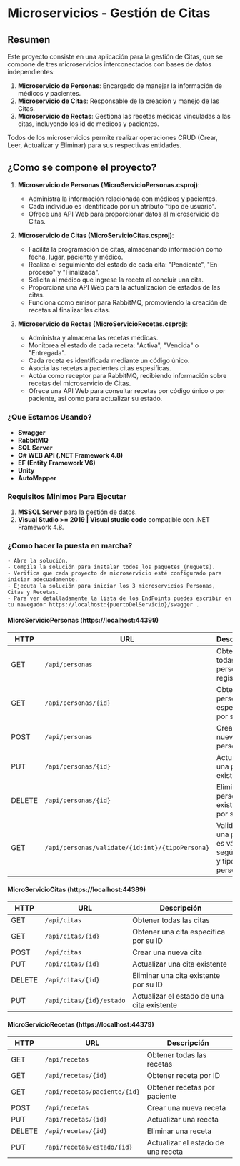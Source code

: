 # Microservicios  - Gestión de Citas

## Resumen
Este proyecto consiste en una aplicación para la gestión de Citas, que se compone de tres microservicios interconectados con bases de datos independientes:

1. **Microservicio de Personas**: Encargado de manejar la información de médicos y pacientes.
2. **Microservicio de Citas**: Responsable de la creación y manejo de las Citas.
3. **Microservicio de Rectas**: Gestiona las recetas médicas vinculadas a las citas, incluyendo los id de medicos y pacientes.

Todos de los microservicios permite realizar operaciones CRUD (Crear, Leer, Actualizar y Eliminar) para sus respectivas entidades.

## ¿Como se compone el proyecto?

1. **Microservicio de Personas (MicroServicioPersonas.csproj)**: 
   - Administra la información relacionada con médicos y pacientes.
   - Cada individuo es identificado por un atributo "tipo de usuario".
   - Ofrece una API Web para proporcionar datos al microservicio de Citas.
   
2. **Microservicio de Citas (MicroServicioCitas.csproj)**:
   - Facilita la programación de citas, almacenando información como fecha, lugar, paciente y médico.
   - Realiza el seguimiento del estado de cada cita: "Pendiente", "En proceso" y "Finalizada".
   - Solicita al médico que ingrese la receta al concluir una cita.
   - Proporciona una API Web para la actualización de estados de las citas.
   - Funciona como emisor para RabbitMQ, promoviendo la creación de recetas al finalizar las citas.
   
3. **Microservicio de Rectas (MicroServicioRecetas.csproj)**:
   - Administra y almacena las recetas médicas.
   - Monitorea el estado de cada receta: "Activa", "Vencida" o "Entregada".
   - Cada receta es identificada mediante un código único.
   - Asocia las recetas a pacientes citas espesificas.
   - Actúa como receptor para RabbitMQ, recibiendo información sobre recetas del microservicio de Citas.
   - Ofrece una API Web para consultar recetas por código único o por paciente, así como para actualizar su estado.

### ¿Que Estamos Usando?
- **Swagger**
- **RabbitMQ**
- **SQL Server**
- **C# WEB API (.NET Framework 4.8)**
- **EF (Entity Framework V6)**
- **Unity**
- **AutoMapper**


### Requisitos Minimos Para Ejecutar

1. **MSSQL Server** para la gestión de datos.
2. **Visual Studio >= 2019 | Visual studio code** compatible con .NET Framework 4.8.


### ¿Como hacer la puesta en marcha?
    - Abre la solución.
    - Compila la solución para instalar todos los paquetes (nuguets).
    - Verifica que cada proyecto de microservicio esté configurado para iniciar adecuadamente.
    - Ejecuta la solución para iniciar los 3 microservicios Personas, Citas y Recetas.
    - Para ver detalladamente la lista de los EndPoints puedes escribir en tu navegador https://localhost:{puertoDelServicio}/swagger .


#### MicroServicioPersonas (https://localhost:44399)

| HTTP | URL                          | Descripción                                            |
|--------|-------------------------------|--------------------------------------------------------|
| GET    | `/api/personas`               | Obtener todas las personas registradas                 |
| GET    | `/api/personas/{id}`          | Obtener una persona específica por su ID               |
| POST   | `/api/personas`               | Crear una nueva persona                                 |
| PUT    | `/api/personas/{id}`          | Actualizar una persona existente                        |
| DELETE | `/api/personas/{id}`          | Eliminar una persona existente por su ID               |
| GET    | `/api/personas/validate/{id:int}/{tipoPersona}` | Validar si una persona es válida según su ID y tipo de persona |


#### MicroServicioCitas (https://localhost:44389)

| HTTP | URL                          | Descripción                                            |
|--------|-------------------------------|--------------------------------------------------------|
| GET    | `/api/citas`                  | Obtener todas las citas                                 |
| GET    | `/api/citas/{id}`             | Obtener una cita específica por su ID                  |
| POST   | `/api/citas`                  | Crear una nueva cita                                   |
| PUT    | `/api/citas/{id}`             | Actualizar una cita existente                           |
| DELETE | `/api/citas/{id}`             | Eliminar una cita existente por su ID                  |
| PUT    | `/api/citas/{id}/estado`      | Actualizar el estado de una cita existente              |


#### MicroServicioRecetas (https://localhost:44379)

| HTTP | URL                          | Descripción                                              |
|--------|-------------------------------|----------------------------------------------------------|
| GET    | `/api/recetas`                | Obtener todas las recetas                                |
| GET    | `/api/recetas/{id}`           | Obtener receta por ID                                    |
| GET    | `/api/recetas/paciente/{id}`  | Obtener recetas por paciente                             |
| POST   | `/api/recetas`                | Crear una nueva receta                                   |
| PUT    | `/api/recetas/{id}`           | Actualizar una receta                                    |
| DELETE | `/api/recetas/{id}`           | Eliminar una receta                                      |
| PUT    | `/api/recetas/estado/{id}`    | Actualizar el estado de una receta                       |



